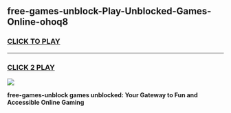 
## free-games-unblock-Play-Unblocked-Games-Online-ohoq8
<h3>
<a href="https://premium76.site?title=free-games-unblock&ref=25A">CLICK TO PLAY</a></h3>
<hr>

<h3>
<a href="https://premium76.site?title=free-games-unblock&ref=25A">CLICK 2 PLAY</a>
  
</h3>

<a href="https://premium76.site?title=free-games-unblock&ref=25A"><img src="https://clearcache.store/games.png"></a>


**free-games-unblock games unblocked: Your Gateway to Fun and Accessible Online Gaming**
